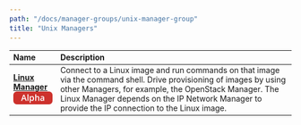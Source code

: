 ```yaml
---
path: "/docs/manager-groups/unix-manager-group"
title: "Unix Managers"
---
```


Name                                                                                                                   | Description                                                                                                                                                                                                                                                                                                                                                                                                                                                                                                                                                                                                                                                                                                                                                                                                                                                                                                                                                                         |
| :-------------------------------------------------------------------------------------------------------------------- | :---------------------------------------------------------------------------------------------------------------------------------------------------------------------------------------------------------------------------------------------------------------------------------------------------------------------------------------------------------------------------------------------------------------------------------------------------------------------------------------------------------------------------------------------------------------------------------------------------------------------------------------------------------------------------------------------------------------------------------------------------------------------------------------------------------------------------------------------------------------------------------------------------------------------------------------------------------------------------------- |
| **[Linux Manager](/docs/managers/linux-manager)**<br> ![alpha](../../assets/images/alpha.svg)                                                                | Connect to a Linux image and run commands on that image via the command shell.  Drive provisioning of images by using other Managers, for example, the OpenStack Manager. The Linux Manager depends on the IP Network Manager to provide the IP connection to the Linux image.                                                                                                                                                                                                                                                                                                                                                                                                                                                                                                                                                                                                                                                                                                                                                                                             